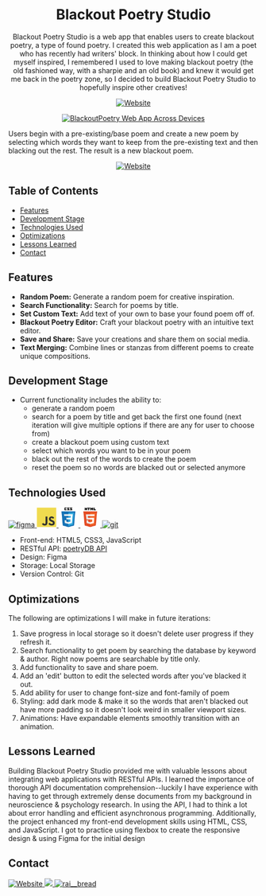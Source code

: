 <h1 align="center">Blackout Poetry Studio</h1>
<p align="center">
  Blackout Poetry Studio is a web app that enables users to create blackout poetry, a type of found poetry. I created this web application as I am a poet who has recently had writers' block. In thinking about how I could get myself inspired, I remembered I used to love making blackout poetry (the old fashioned way, with a sharpie and an old book) and knew it would get me back in the poetry zone, so I decided to build Blackout Poetry Studio to hopefully inspire other creatives!
</p>
<p align="center"> 
  <a href="https://blackout-poetry.netlify.app/" target="blank">
    <img src="https://img.shields.io/badge/Live_Website_Here-625095?&style=for-the-badge" alt="Website">
  </a>
</p>
<p align="center">
  <a href="https://blackout-poetry.netlify.app/" target="_blank">
    <img width="1307" alt="BlackoutPoetry Web App Across Devices" src="https://github.com/rai-dorzback/BlackoutPoetryStudio/assets/144272001/64c58799-963f-4aae-ac6a-112d46b01cbe">
  </a>
</p>
<p>Users begin with a pre-existing/base poem and create a new poem by selecting which words they want to keep from the pre-existing text and then blacking out the rest. The result is a new blackout poem.</p>

<p align="center"> 
  <a href="https://blackout-poetry.netlify.app/" target="blank">
    <img src="https://img.shields.io/badge/Live_Website_Here-625095?&style=for-the-badge" alt="Website">
  </a>
</p>

## Table of Contents
- [Features](#features)
- [Development Stage](#development-stage)
- [Technologies Used](#technologies-used)
- [Optimizations](#optimizations)
- [Lessons Learned](#lessons-learned)
- [Contact](#contact)

## Features
- **Random Poem:** Generate a random poem for creative inspiration.
- **Search Functionality:** Search for poems by title.
- **Set Custom Text:** Add text of your own to base your found poem off of.
- **Blackout Poetry Editor:** Craft your blackout poetry with an intuitive text editor.
- **Save and Share:** Save your creations and share them on social media.
- **Text Merging:** Combine lines or stanzas from different poems to create unique compositions.

## Development Stage 
- Current functionality includes the ability to: 
  - generate a random poem
  - search for a poem by title and get back the first one found (next iteration will give multiple options if there are any for user to choose from)
  - create a blackout poem using custom text
  - select which words you want to be in your poem
  - black out the rest of the words to create the poem
  - reset the poem so no words are blacked out or selected anymore

## Technologies Used
<a href="https://www.figma.com/" target="_blank" rel="noreferrer"> 
    <img src="https://www.vectorlogo.zone/logos/figma/figma-icon.svg" alt="figma" width="40" height="40"/> 
</a> 
<a href="https://developer.mozilla.org/en-US/docs/Web/JavaScript" target="_blank" rel="noreferrer"> 
    <img src="https://raw.githubusercontent.com/devicons/devicon/master/icons/javascript/javascript-original.svg" alt="javascript" width="40" height="40"/> 
</a> 
<a href="https://www.w3schools.com/css/" target="_blank" rel="noreferrer"> 
  <img src="https://raw.githubusercontent.com/devicons/devicon/master/icons/css3/css3-original-wordmark.svg" alt="css3" width="40" height="40"/> 
</a> 
<a href="https://www.w3.org/html/" target="_blank" rel="noreferrer"> 
  <img src="https://raw.githubusercontent.com/devicons/devicon/master/icons/html5/html5-original-wordmark.svg" alt="html5" width="40" height="40"/> 
</a> 
<a href="https://git-scm.com/" target="_blank" rel="noreferrer"> 
  <img src="https://www.vectorlogo.zone/logos/git-scm/git-scm-icon.svg" alt="git" width="40" height="40"/> 
</a>
<ul>
  <li>Front-end: HTML5, CSS3, JavaScript</li>
  <li>RESTful API: <a href="https://poetrydb.org/index.html" target="_blank">poetryDB API</a></li>
  <li>Design: Figma</li>
  <li>Storage: Local Storage</li>
  <li>Version Control: Git</li>
</ul>

## Optimizations
The following are optimizations I will make in future iterations:
<ol>
  <li>Save progress in local storage so it doesn't delete user progress if they refresh it.</li>
  <li>Search functionality to get poem by searching the database by keyword & author. Right now poems are searchable by title only.</li>
  <li>Add functionality to save and share poem.</li>
  <li>Add an 'edit' button to edit the selected words after you've blacked it out.</li>
  <li>Add ability for user to change font-size and font-family of poem</li>
  <li>Styling: add dark mode & make it so the words that aren't blacked out have more padding so it doesn't look weird in smaller viewport sizes.</li>
  <li>Animations: Have expandable elements smoothly transition with an animation.</li>
</ol>

## Lessons Learned
<p>Building Blackout Poetry Studio provided me with valuable lessons about integrating web applications with RESTful APIs. I learned the importance of thorough API documentation comprehension--luckily I have experience with having to get through extremely dense documents from my background in neuroscience & psychology research. In using the API, I had to think a lot about error handling and efficient asynchronous programming. Additionally, the project enhanced my front-end development skills using HTML, CSS, and JavaScript. I got to practice using flexbox to create the responsive design & using Figma for the initial design</p>

## Contact
<p> 
  <a href="https://rai-dorzback.netlify.app/" target="blank">
    <img src="https://img.shields.io/badge/Website-563d7c?&style=for-the-badge" alt="Website">
  </a>
  <a href="https://www.linkedin.com/in/rai-d/">
    <img src="https://img.shields.io/badge/LinkedIn-046E6D?logo=linkedin&style=for-the-badge">
  </a>
  <a href="https://bsky.app/profile/rai-bread.bsky.social" target="blank">
    <img src="https://img.shields.io/badge/Bluesky-563d7c?&style=for-the-badge&logoColor=white" alt="rai__bread" />
  </a> 
</p>
